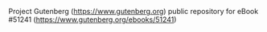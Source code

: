 Project Gutenberg (https://www.gutenberg.org) public repository for
eBook #51241 (https://www.gutenberg.org/ebooks/51241)
